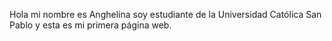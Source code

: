 Hola mi nombre es Anghelina  soy estudiante de la Universidad Católica San Pablo y  esta es mi primera página  web.

